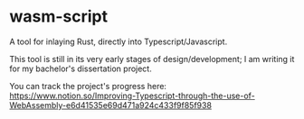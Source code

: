 # wasm-script
A tool for inlaying Rust, directly into Typescript/Javascript.

This tool is still in its very early stages of design/development; I am writing it for my bachelor's dissertation project.


You can track the project's progress here: https://www.notion.so/Improving-Typescript-through-the-use-of-WebAssembly-e6d41535e69d471a924c433f9f85f938
